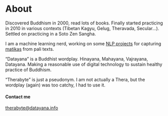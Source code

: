 # About

Discovered Buddhism in 2000, read lots of books. Finally started practicing in 2010 in various contexts \(Tibetan Kagyu, Gelug, Theravada, Secular…\). Settled on practicing in a Soto Zen Sangha.

I am a machine learning nerd, working on some [NLP projects](https://github.com/therabyte/matika-finder/blob/master/Proof_of_concept.ipynb) for capturing [matikas](https://en.wikipedia.org/wiki/Dhammasa%E1%B9%85ga%E1%B9%87%C4%AB) from pali texts.

“Datayana” is a Buddhist wordplay. Hinayana, Mahayana, Vajrayana, Datayana. Making a reasonable use of digital technology to sustain healthy practice of Buddhism.

“Therabyte” is just a pseudonym. I am not actually a Thera, but the wordplay \(again\) was too catchy, I had to use it.

#### Contact me <a id="contact-me"></a>

[therabyte@datayana.info](mailto:therabyte@datayana.info)

